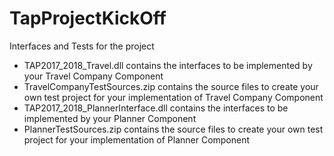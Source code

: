 # TapProjectKickOff
Interfaces and Tests for the project
- TAP2017_2018_Travel.dll contains the interfaces to be implemented by your Travel Company Component
- TravelCompanyTestSources.zip contains the source files to create your own test project for your implementation of Travel Company Component
- TAP2017_2018_PlannerInterface.dll contains the interfaces to be implemented by your Planner Component
- PlannerTestSources.zip contains the source files to create your own test project for your implementation of Planner Component
